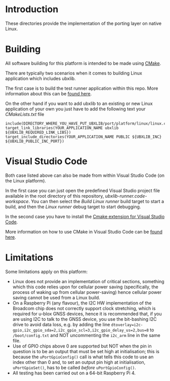 # Introduction
These directories provide the implementation of the porting layer on native Linux.

# Building
All software building for this platform is intended to be made using [CMake](https://cmake.org/).

There are typically two scenarios when it comes to building Linux application which includes ubxlib.

The first case is to build the test runner application within this repo. More information about this can be [found here](mcu/posix/runner/README.md).

On the other hand if you want to add ubxlib to an existing or new Linux application of your own you just have to add the following text your *CMakeLists.txt* file

    include(DIRECTORY_WHERE_YOU_HAVE_PUT_UBXLIB/port/platform/linux/linux.cmake)
    target_link_libraries(YOUR_APPLICATION_NAME ubxlib ${UBXLIB_REQUIRED_LINK_LIBS})
    target_include_directories(YOUR_APPLICATION_NAME PUBLIC ${UBXLIB_INC} ${UBXLIB_PUBLIC_INC_PORT})


# Visual Studio Code
Both case listed above can also be made from within Visual Studio Code (on the Linux platform).

In the first case you can just open the predefined Visual Studio project file available in the root directory of this repository, *ubxlib-runner.code-workspace*. You can then select the *Build Linux runner* build target to start a build, and then the *Linux runner* debug target to start debugging.

In the second case you have to install the [Cmake extension for Visual Studio Code](https://marketplace.visualstudio.com/items?itemName=ms-vscode.cmake-tools).

More information on how to use CMake in Visual Studio Code can be [found here](https://code.visualstudio.com/docs/cpp/CMake-linux).

# Limitations
Some limitations apply on this platform:

- Linux does not provide an implementation of critical sections, something which this code relies upon for cellular power saving (specifically, the process of waking up from cellular power-saving) hence cellular power saving cannot be used from a Linux build.
- On a Raspberry Pi (any flavour), the I2C HW implementation of the Broadcom chip does not correctly support clock stretching, which is required for u-blox GNSS devices, hence it is recommended that, if you are using I2C to talk to the GNSS device, you use the bit-bashing I2C drive to avoid data loss, e.g. by adding the line `dtoverlay=i2c-gpio,i2c_gpio_sda=2,i2c_gpio_scl=3,i2c_gpio_delay_us=2,bus=8` to `/boot/config.txt` and NOT uncommenting the `i2c_arm` line in the same file.
- Use of GPIO chips above 0 are supported but NOT when the pin in question is to be an output that must be set high at initialisation; this is because the `uPortGpioConfig()` call is what tells this code to use an index other than 0 and, to set an output pin high at initialisation, `uPortGpioSet()`, has to be called _before_ `uPortGpioConfig()`.
- All testing has been carried out on a 64-bit Raspberry Pi 4.